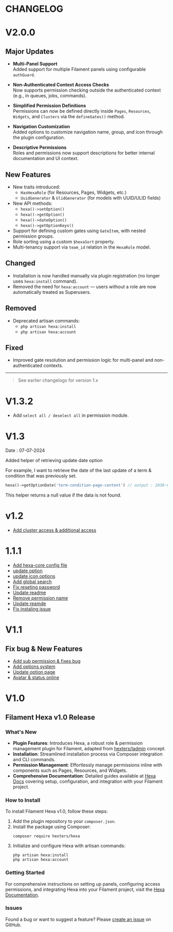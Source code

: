 # CHANGELOG

# V2.0.0

## Major Updates
- **Multi-Panel Support**  
  Added support for multiple Filament panels using configurable `authGuard`.

- **Non-Authenticated Context Access Checks**  
  Now supports permission checking outside the authenticated context (e.g., in queues, jobs, commands).

- **Simplified Permission Definitions**  
  Permissions can now be defined directly inside `Pages`, `Resources`, `Widgets`, and `Clusters` via the `defineGates()` method.

- **Navigation Customization**  
  Added options to customize navigation name, group, and icon through the plugin configuration.

- **Descriptive Permissions**  
  Roles and permissions now support descriptions for better internal documentation and UI context.

## New Features
- New traits introduced:
  - `HasHexaRole` (for Resources, Pages, Widgets, etc.)
  - `UuidGenerator` & `UlidGenerator` (for models with UUID/ULID fields)
- New API methods:
  - `hexa()->setOption()`
  - `hexa()->getOption()`
  - `hexa()->dateOption()`
  - `hexa()->getOptionKeys()`
- Support for defining custom gates using `GateItem`, with nested permission groups.
- Role sorting using a custom `$hexaSort` property.
- Multi-tenancy support via `team_id` relation in the `HexaRole` model.

## Changed
- Installation is now handled manually via plugin registration (no longer uses `hexa:install` command).
- Removed the need for `hexa:account` — users without a role are now automatically treated as Superusers.

## Removed
- Deprecated artisan commands:
  - `php artisan hexa:install`
  - `php artisan hexa:account`

## Fixed
- Improved gate resolution and permission logic for multi-panel and non-authenticated contexts.

---

> See earlier changelogs for version 1.x

# V1.3.2

- Add `select all / deselect all` in permission module.

# V1.3

Date : 07-07-2024

Added helper of retrieving update date option

For example, I want to retrieve the date of the last update of a term & condition that was previously set.

```php
hexa()->getOptionDate('term-condition-page-content') // output : 2030-04-06 10:10:10
```

This helper returns a null value if the data is not found.

# v1.2

- [Add cluster access & additional access](https://github.com/hexters/hexa/commit/10062ae81b5dcc8b61dc973729f8b4a653ac8bb0)

# 1.1.1

- [Add hexa-core config file](https://github.com/hexters/hexa/commit/682f0655b9ce2ed8014e6e8d111699c0c64ac842)
- [update option](https://github.com/hexters/hexa/commit/953ba50eec624d73b74ccf42c18fa119b0c493b8)
- [update icon options](https://github.com/hexters/hexa/commit/5269dbdc893e1c2785b9ff2031e8c1743c1e1482)
- [Add global search](https://github.com/hexters/hexa/commit/858f786ebb2f6c33d84241a28e707b8e9092e15c)
- [Fix reseting password](https://github.com/hexters/hexa/commit/577478dca1034be26c621ec3d0b200aef5fbc630)
- [Update readme](https://github.com/hexters/hexa/commit/8f9a2f772af9ed047513aea7d25de2f42b040f26)
- [Remove permission name](https://github.com/hexters/hexa/commit/7e3eeacba1bcf1c8ca268fdff7e33af7c3cc3a3e)
- [Update reamde](https://github.com/hexters/hexa/commit/20fde84c7e468422450c8f0e4ed5e5a73d9f000f)
- [Fix instaling issue](https://github.com/hexters/hexa/commit/5553e54820642280bcd4fec4b0afa6cf7f95054d)

# V1.1

## Fix bug & New Features
- [Add sub permission & fixes bug](https://github.com/hexters/hexa/commit/e80a043350ab2ea9cf512080ca1db21477d5a180)
- [Add options system](https://github.com/hexters/hexa/commit/33478a47b7d846e6a3b28cf7dca945e972e2e7b4)
- [Update option page](https://github.com/hexters/hexa/commit/ad85cf3bd4b09ceb5ac28f3110fab0b3c3c85ca7)
- [Avatar & status online](https://github.com/hexters/hexa/commit/e5a883270081e57ee2bd1b2f2a328ce4f0b6afb7)

# V1.0

## Filament Hexa v1.0 Release

### What's New

- **Plugin Features**: Introduces Hexa, a robust role & permission management plugin for Filament, adapted from [hexters/ladmin](https://github.com/hexters/ladmin) concept.
- **Installation**: Streamlined installation process via Composer integration and CLI commands.
- **Permission Management**: Effortlessly manage permissions inline with components such as Pages, Resources, and Widgets.
- **Comprehensive Documentation**: Detailed guides available at [Hexa Docs](https://github.com/hexters/hexa-docs) covering setup, configuration, and integration with your Filament project.

### How to Install

To install Filament Hexa v1.0, follow these steps:

1. Add the plugin repository to your `composer.json`.
2. Install the package using Composer:
   ```
   composer require hexters/hexa
   ```
3. Initialize and configure Hexa with artisan commands:
   ```
   php artisan hexa:install
   php artisan hexa:account
   ```

### Getting Started

For comprehensive instructions on setting up panels, configuring access permissions, and integrating Hexa into your Filament project, visit the [Hexa Documentation](https://github.com/hexters/hexa-docs).

### Issues

Found a bug or want to suggest a feature? Please [create an issue](https://github.com/hexters/hexa-docs/issues) on GitHub.
